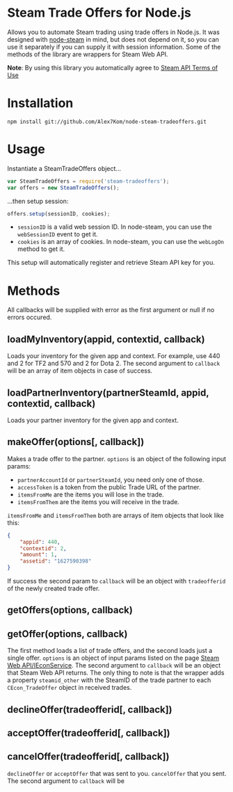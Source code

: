 # Steam Trade Offers for Node.js

Allows you to automate Steam trading using trade offers in Node.js. It was designed with [node-steam](https://github.com/seishun/node-steam) in mind, but does not depend on it, so you can use it separately if you can supply it with session information. Some of the methods of the library are wrappers for Steam Web API.

__Note__: By using this library you automatically agree to [Steam API Terms of Use](http://steamcommunity.com/dev/apiterms)

# Installation

```
npm install git://github.com/Alex7Kom/node-steam-tradeoffers.git
```

# Usage
Instantiate a SteamTradeOffers object...

```js
var SteamTradeOffers = require('steam-tradeoffers');
var offers = new SteamTradeOffers();
```

...then setup session:

```js
offers.setup(sessionID, cookies);
```

* `sessionID` is a valid web session ID. In node-steam, you can use the `webSessionID` event to get it.
* `cookies` is an array of cookies. In node-steam, you can use the `webLogOn` method to get it.

This setup will automatically register and retrieve Steam API key for you.

# Methods

All callbacks will be supplied with error as the first argument or null if no errors occured.

## loadMyInventory(appid, contextid, callback)

Loads your inventory for the given app and context. For example, use 440 and 2 for TF2 and 570 and 2 for Dota 2. The second argument to `callback` will be an array of item objects in case of success.

## loadPartnerInventory(partnerSteamId, appid, contextid, callback)

Loads your partner inventory for the given app and context.

## makeOffer(options[, callback])

Makes a trade offer to the partner. `options` is an object of the following input params:

* `partnerAccountId` or `partnerSteamId`, you need only one of those.
* `accessToken` is a token from the public Trade URL of the partner.
* `itemsFromMe` are the items you will lose in the trade.
* `itemsFromThem` are the items you will receive in the trade.

`itemsFromMe` and `itemsFromThem` both are arrays of item objects that look like this:

```json
{
    "appid": 440,
    "contextid": 2,
    "amount": 1,
    "assetid": "1627590398"
}
```

If success the second param to `callback` will be an object with `tradeofferid` of the newly created trade offer.

## getOffers(options, callback)
## getOffer(options, callback)

The first method loads a list of trade offers, and the second loads just a single offer. `options` is an object of input params listed on the page [Steam Web API/IEconService](https://developer.valvesoftware.com/wiki/Steam_Web_API/IEconService). The second argument to `callback` will be an object that Steam Web API returns. The only thing to note is that the wrapper adds a property `steamid_other` with the SteamID of the trade partner to each `CEcon_TradeOffer` object in received trades.

## declineOffer(tradeofferid[, callback])
## acceptOffer(tradeofferid[, callback])
## cancelOffer(tradeofferid[, callback])

`declineOffer` or `acceptOffer` that was sent to you. `cancelOffer` that you sent. The second argument to `callback` will be
